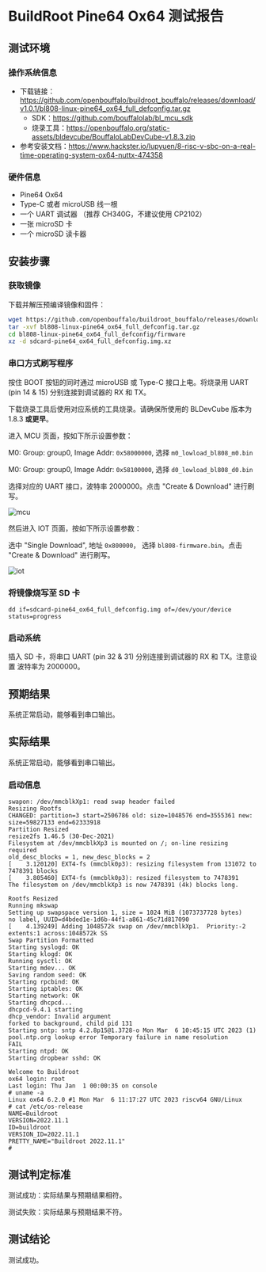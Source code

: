 # BuildRoot Pine64 Ox64 测试报告

## 测试环境

### 操作系统信息

- 下载链接：https://github.com/openbouffalo/buildroot_bouffalo/releases/download/v1.0.1/bl808-linux-pine64_ox64_full_defconfig.tar.gz
  - SDK：https://github.com/bouffalolab/bl_mcu_sdk
  - 烧录工具：https://openbouffalo.org/static-assets/bldevcube/BouffaloLabDevCube-v1.8.3.zip
- 参考安装文档：https://www.hackster.io/lupyuen/8-risc-v-sbc-on-a-real-time-operating-system-ox64-nuttx-474358

### 硬件信息

- Pine64 Ox64
- Type-C 或者 microUSB 线一根
- 一个 UART 调试器 （推荐 CH340G，不建议使用 CP2102）
- 一张 microSD 卡
- 一个 microSD 读卡器

## 安装步骤

### 获取镜像

下载并解压预编译镜像和固件：
```bash
wget https://github.com/openbouffalo/buildroot_bouffalo/releases/download/v1.0.1/bl808-linux-pine64_ox64_full_defconfig.tar.gz
tar -xvf bl808-linux-pine64_ox64_full_defconfig.tar.gz
cd bl808-linux-pine64_ox64_full_defconfig/firmware
xz -d sdcard-pine64_ox64_full_defconfig.img.xz
```

### 串口方式刷写程序

按住 BOOT 按钮的同时通过 microUSB 或 Type-C 接口上电。将烧录用 UART (pin 14 & 15) 分别连接到调试器的 RX 和 TX。

下载烧录工具后使用对应系统的工具烧录。请确保所使用的 BLDevCube 版本为 1.8.3 **或更早**。

进入 MCU 页面，按如下所示设置参数：

M0: Group: group0, Image Addr: `0x58000000`, 选择 `m0_lowload_bl808_m0.bin`

M0: Group: group0, Image Addr: `0x58100000`, 选择 `d0_lowload_bl808_d0.bin`

选择对应的 UART 接口，波特率 2000000。点击 "Create & Download" 进行刷写。

![mcu](./mcu.png)

然后进入 IOT 页面，按如下所示设置参数：

选中 "Single Download", 地址 `0x800000`， 选择 `bl808-firmware.bin`。点击 "Create & Download" 进行刷写。

![iot](./iot.png)

### 将镜像烧写至 SD 卡

```shell
dd if=sdcard-pine64_ox64_full_defconfig.img of=/dev/your/device status=progress
```

### 启动系统

插入 SD 卡，将串口 UART (pin 32 & 31) 分别连接到调试器的 RX 和 TX。注意设置 波特率为 2000000。

## 预期结果

系统正常启动，能够看到串口输出。

## 实际结果

系统正常启动，能够看到串口输出。

### 启动信息

```log
swapon: /dev/mmcblkXp1: read swap header failed
Resizing Rootfs
CHANGED: partition=3 start=2506786 old: size=1048576 end=3555361 new: size=59827133 end=62333918
Partition Resized
resize2fs 1.46.5 (30-Dec-2021)
Filesystem at /dev/mmcblkXp3 is mounted on /; on-line resizing required
old_desc_blocks = 1, new_desc_blocks = 2
[    3.120120] EXT4-fs (mmcblk0p3): resizing filesystem from 131072 to 7478391 blocks
[    3.805460] EXT4-fs (mmcblk0p3): resized filesystem to 7478391
The filesystem on /dev/mmcblkXp3 is now 7478391 (4k) blocks long.

Rootfs Resized
Running mkswap
Setting up swapspace version 1, size = 1024 MiB (1073737728 bytes)
no label, UUID=d4bded1e-1d6b-44f1-a861-45c71d817090
[    4.139249] Adding 1048572k swap on /dev/mmcblkXp1.  Priority:-2 extents:1 across:1048572k SS
Swap Partition Formatted
Starting syslogd: OK
Starting klogd: OK
Running sysctl: OK
Starting mdev... OK
Saving random seed: OK
Starting rpcbind: OK
Starting iptables: OK
Starting network: OK
Starting dhcpcd...
dhcpcd-9.4.1 starting
dhcp_vendor: Invalid argument
forked to background, child pid 131
Starting sntp: sntp 4.2.8p15@1.3728-o Mon Mar  6 10:45:15 UTC 2023 (1)
pool.ntp.org lookup error Temporary failure in name resolution
FAIL
Starting ntpd: OK
Starting dropbear sshd: OK

Welcome to Buildroot
ox64 login: root
Last login: Thu Jan  1 00:00:35 on console
# uname -a
Linux ox64 6.2.0 #1 Mon Mar  6 11:17:27 UTC 2023 riscv64 GNU/Linux
# cat /etc/os-release
NAME=Buildroot
VERSION=2022.11.1
ID=buildroot
VERSION_ID=2022.11.1
PRETTY_NAME="Buildroot 2022.11.1"
#

```

## 测试判定标准

测试成功：实际结果与预期结果相符。

测试失败：实际结果与预期结果不符。

## 测试结论

测试成功。